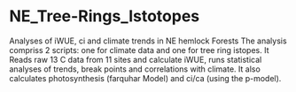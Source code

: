 # NE_Tree-Rings_Istotopes
Analyses of iWUE, ci and climate trends in NE hemlock Forests
The analysis compriss  2 scripts: one for climate data and one for tree ring istopes.
It Reads raw 13 C data from 11 sites and calculate iWUE, runs statistical analyses of trends, break points and correlations with climate. It also calculates photosynthesis (farquhar Model) and ci/ca (using the p-model).
